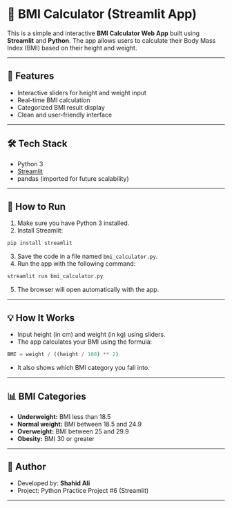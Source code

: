 
# 🧮 BMI Calculator (Streamlit App)

This is a simple and interactive **BMI Calculator Web App** built using **Streamlit** and **Python**. The app allows users to calculate their Body Mass Index (BMI) based on their height and weight.

---

## 🎯 Features

- Interactive sliders for height and weight input
- Real-time BMI calculation
- Categorized BMI result display
- Clean and user-friendly interface

---

## 🛠 Tech Stack

- Python 3
- [Streamlit](https://streamlit.io/)
- pandas (imported for future scalability)

---

## 🚀 How to Run

1. Make sure you have Python 3 installed.
2. Install Streamlit:

```bash
pip install streamlit
```

3. Save the code in a file named `bmi_calculator.py`.
4. Run the app with the following command:

```bash
streamlit run bmi_calculator.py
```

5. The browser will open automatically with the app.

---

## 💡 How It Works

- Input height (in cm) and weight (in kg) using sliders.
- The app calculates your BMI using the formula:

```python
BMI = weight / ((height / 100) ** 2)
```

- It also shows which BMI category you fall into.

---

## 📊 BMI Categories

- **Underweight:** BMI less than 18.5  
- **Normal weight:** BMI between 18.5 and 24.9  
- **Overweight:** BMI between 25 and 29.9  
- **Obesity:** BMI 30 or greater

---

## 👤 Author

- Developed by: **Shahid Ali**  
- Project: Python Practice Project #6 (Streamlit)

---
